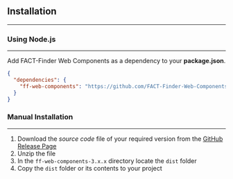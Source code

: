 ## Installation

---
### Using Node.js

---
Add FACT-Finder Web Components as a dependency to your **package.json**.

```json
{
  "dependencies": {
    "ff-web-components": "https://github.com/FACT-Finder-Web-Components/ff-web-components.git#3.0.0"
  }
}
```

### Manual Installation

---
1. Download the _source code_ file of your required version from the [GitHub Release Page](https://github.com/FACT-Finder-Web-Components/ff-web-components/releases)
2. Unzip the file
3. In the `ff-web-components-3.x.x` directory locate the `dist` folder
4. Copy the `dist` folder or its contents to your project
